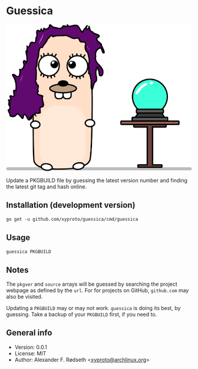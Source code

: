 # Guessica

![logo](img/guessica.svg)

Update a PKGBUILD file by guessing the latest version number and finding the latest git tag and hash online.

## Installation (development version)

    go get -u github.com/xyproto/guessica/cmd/guessica

## Usage

	guessica PKGBUILD

## Notes

The `pkgver` and `source` arrays will be guessed by searching the project webpage as defined by the `url`. For for projects on GitHub, `github.com` may also be visited.

Updating a `PKGBUILD` may or may not work. `guessica` is doing its best, by guessing. Take a backup of your `PKGBUILD` first, if you need to.

## General info

* Version: 0.0.1
* License: MIT
* Author: Alexander F. Rødseth &lt;xyproto@archlinux.org&gt;
